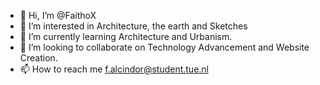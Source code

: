 - 👋 Hi, I’m @FaithoX
- 👀 I’m interested in Architecture, the earth and Sketches
- 🌱 I’m currently learning Architecture and Urbanism.
- 💞️ I’m looking to collaborate on Technology Advancement and Website Creation.
- 📫 How to reach me f.alcindor@student.tue.nl

<!---
FaithoX/FaithoX is a ✨ special ✨ repository because its `README.md` (this file) appears on your GitHub profile.
You can click the Preview link to take a look at your changes.
--->
